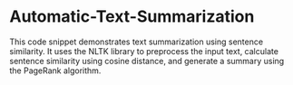 # Automatic-Text-Summarization
This code snippet demonstrates text summarization using sentence similarity. It uses the NLTK library to preprocess the input text, calculate sentence similarity using cosine distance, and generate a summary using the PageRank algorithm.
